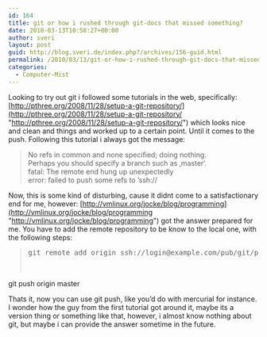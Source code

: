```yaml
---
id: 164
title: git or how i rushed through git-docs that missed something?
date: 2010-03-13T10:58:27+00:00
author: sveri
layout: post
guid: http://blog.sveri.de/index.php?/archives/156-guid.html
permalink: /2010/03/13/git-or-how-i-rushed-through-git-docs-that-missed-something/
categories:
  - Computer-Mist
---
```

Looking to try out git i followed some tutorials in the web, specifically: [http://pthree.org/2008/11/28/setup-a-git-repository/](http://pthree.org/2008/11/28/setup-a-git-repository/ "http://pthree.org/2008/11/28/setup-a-git-repository/") which looks nice and clean and things and worked up to a certain point. Until it comes to the push. Following this tutorial i always got the message:





> No refs in common and none specified; doing nothing.  
> Perhaps you should specify a branch such as &#8218;master&#8216;.  
> fatal: The remote end hung up unexpectedly  
> error: failed to push some refs to &#8217;ssh://



Now, this is some kind of disturbing, cause it didnt come to a satisfactionary end for me, however: [http://vmlinux.org/jocke/blog/programming](http://vmlinux.org/jocke/blog/programming "http://vmlinux.org/jocke/blog/programming") got the answer prepared for me. You have to add the remote repository to be know to the local one, with the following steps:



> <pre>git remote add origin ssh://login@example.com/pub/git/projextX<br />
git push origin master</pre>
> 
> 

Thats it, now you can use git push, like you&#8217;d do with mercurial for instance. I wonder how the guy from the first tutorial got around it, maybe its a version thing or something like that, however, i almost know nothing about git, but maybe i can provide the answer sometime in the future.